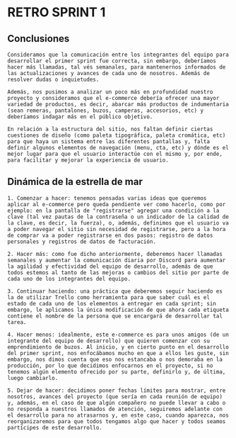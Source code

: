 # RETRO SPRINT 1

## Conclusiones
    Consideramos que la comunicación entre los integrantes del equipo para desarrollar el primer sprint fue correcta, sin embargo, deberíamos hacer más llamadas, tal vés semanales, para mantenernos informados de las actualizaciones y avances de cada uno de nosotros. Además de resolver dudas o inquietudes.

    Además, nos pusimos a analizar un poco más en profundidad nuestro proyecto y consideramos que el e-commerce debería ofrecer una mayor variedad de productos, es decir, abarcar más productos de indumentaria (sean remeras, pantalones, buzos, camperas, accesorios, etc) y deberíamos indagar más en el público objetivo.

    En relación a la estructura del sitio, nos faltan definir ciertas cuestiones de diseño (como paleta tipográfica, paleta cromática, etc) para que haya un sistema entre las diferentes pantallas y, falta definir algunos elementos de navegación (menu, cta, etc) y dónde es el mejor lugar para que el usuario interactúe con el mismo y, por ende, para facilitar y mejorar la experiencia de usuario. 

## Dinámica de la estrella de mar
    1. Comenzar a hacer: tenemos pensadas varias ideas que queremos aplicar al e-commerce pero queda pendiente ver como hacerlo, como por ejemplo: en la pantalla de "registrarse" agregar una condición a la clave (tal vez pautas de la contraseña o un indicador de la calidad de la clave, es decir, la fuerza), o, además, definimos que el usuario va a poder navegar el sitio sin necesidad de registrarse, pero a la hora de comprar va a poder registrarse en dos pasos: registro de datos personales y registros de datos de facturación.
   
    2. Hacer más: como fue dicho anteriormente, deberemos hacer llamadas semanales y aumentar la comunicación diaria por Discord para aumentar la agilidad y efectividad del equipo de desarrollo, además de que todos estemos al tanto de las mejoras o cambios del sitio por parte de cada uno de los integrantes del equipo.
  
    3. Continuar haciendo: una práctica que deberemos seguir haciendo es la de utilizar Trello como herramienta para que saber cuál es el estado de cada uno de los elementos a entregar en cada sprint; sin embargo, le aplicamos la única modificación de que ahora cada etiqueta contiene el nombre de la persona que se encargará de desarrollar tal tarea.
    
    4. Hacer menos: idealmente, este e-commerce es para unos amigos (de un integrante del equipo de desarrollo) que quieren comenzar con su emprendimiento de buzos. Al inicio, y en cierto punto en el desarrollo del primer sprint, nos enfocábamos mucho en que a ellos les guste, sin embargo, nos dimos cuenta que eso nos estancaba o nos demoraba en la producción, por lo que decidimos enfocarnos en el proyecto, si no tenemos algún elemento ofrecido por su parte, definirlo y, de última, luego cambiarlo. 
   
    5. Dejar de hacer: decidimos poner fechas límites para mostrar, entre nosotros, avances del proyecto (que sería en cada reunión de equipo) y, además, en el caso de que algún compañero no puede llevar a cabo o no responda a nuestros llamados de atención, seguiremos adelante con el desarrollo para no atrasarnos y, en este caso, cuando aparezca, nos reorganizaremos para que todos tengamos algo que hacer y todos seamos partícipes de este desarrollo.